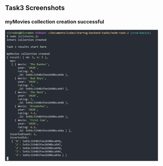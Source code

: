 ## Task3 Screenshots

### myMovies collection creation successful
![mongo and mongod](/images/myMoviesCollectionCreationSuccessful.jpg)
